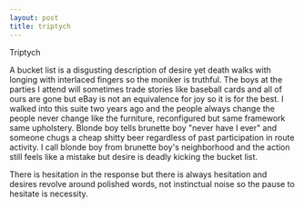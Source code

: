```yaml
---
layout: post
title: triptych
---
```



Triptych 

A bucket list is a disgusting description of desire yet death walks with longing with interlaced fingers so the moniker is truthful. The boys at the parties I attend will sometimes trade stories like baseball cards and all of ours are gone but eBay is not an equivalence for joy so it is for the best. I walked into this suite two years ago and the people always change the people never change like the furniture, reconfigured but same framework same upholstery. Blonde boy tells brunette boy "never have I ever" and someone chugs a cheap shitty beer regardless of past participation in route activity. I call blonde boy from brunette boy's neighborhood and the action still feels like a mistake but desire is deadly kicking the bucket list.

There is hesitation in the response but there is always hesitation and desires revolve around polished words, not instinctual noise so the pause to hesitate is necessity.
